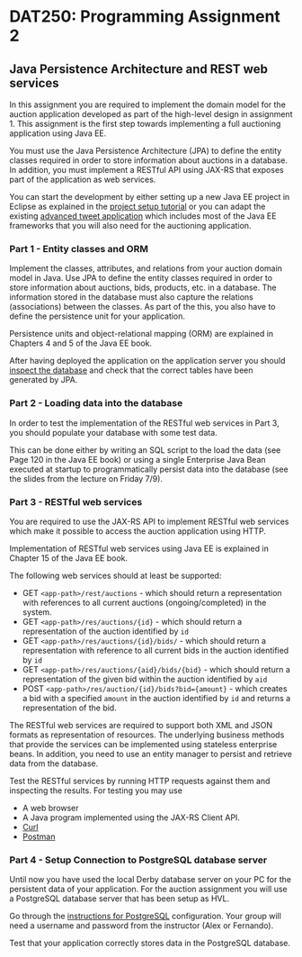 # DAT250: Programming Assignment 2

## Java Persistence Architecture and REST web services

In this assignment you are required to implement the domain model for the auction application developed as part of the high-level design in assignment 1. This assignment is the first step towards implementing a full auctioning application using Java EE.

You must use the Java Persistence Architecture (JPA) to define the entity classes required in order to store information about auctions in a database. In addition, you must implement a RESTful API using JAX-RS that exposes part of the application as web services.

You can start the development by either setting up a new Java EE project in Eclipse as explained in the [project setup tutorial](https://github.com/selabhvl/dat250public/wiki/Creating-a-new-Java-EE-application-project) or you can adapt the existing [advanced tweet application](https://github.com/selabhvl/dat250public/wiki/Running-an-advanced-Java-EE-application) which includes most of the Java EE frameworks that you will also need for the auctioning application.

### Part 1 - Entity classes and ORM

Implement the classes, attributes, and relations from your auction domain model in Java. Use JPA to define the entity classes required in order to store information about auctions, bids, products, etc. in a database. The information stored in the database must also capture the relations (associations) between the classes. As part of the this, you also have to define the persistence unit for your application.

Persistence units and object-relational mapping (ORM) are explained in Chapters 4 and 5 of the Java EE book.

After having deployed the application on the application server you should [inspect the database](https://github.com/selabhvl/dat250public/wiki/Debug-and-Database-inspection-in-Eclipse) and check that the correct tables have been generated by JPA.

### Part 2 - Loading data into the database

In order to test the implementation of the RESTful web services in Part 3, you should populate your database with some test data.

This can be done either by writing an SQL script to the load the data (see Page 120 in the Java EE book) or using a single Enterprise Java Bean executed at startup to programmatically persist data into the database (see the slides from the lecture on Friday 7/9).

### Part 3 - RESTful web services

You are required to use the JAX-RS API to implement RESTful web services which make it possible to access the auction application using HTTP.

Implementation of RESTful web services using Java EE is explained in Chapter 15 of the Java EE book.

The following web services should at least be supported:

- GET `<app-path>/rest/auctions` - which should return a representation with references to all current auctions (ongoing/completed) in the system.
- GET `<app-path>/res/auctions/{id}` - which should return a representation of the auction identified by `id`
- GET `<app-path>/res/auctions/{id}/bids/` - which should return a representation with reference to all current bids in the auction identified by `id`
- GET `<app-path>/res/auctions/{aid}/bids/{bid}` - which should return a representation of the given bid within the auction identified by `aid`
- POST `<app-path>/res/auction/{id}/bids?bid={amount}` - which creates a bid with a specified `amount` in the auction identified by `id` and returns a representation of the bid.

The RESTful web services are required to support both XML and JSON formats as representation of resources. The underlying business methods that provide the services can be implemented using stateless enterprise beans. In addition, you need to use an entity manager to persist and retrieve data from the database.

Test the RESTful services by running HTTP requests against them and inspecting the results. For testing you may use

- A web browser
- A Java program implemented using the JAX-RS Client API.
- [Curl](https://curl.haxx.se)
- [Postman](https://learning.getpostman.com/?_ga=2.261200462.231504413.1536569579-264554042.1522913654)


### Part 4 - Setup Connection to PostgreSQL database server

Until now you have used the local Derby database server on your PC for the persistent data of your application. For the auction assignment you will use a PostgreSQL database server that has been setup as HVL.

Go through the [instructions for PostgreSQL](https://github.com/selabhvl/dat250public/wiki/PostgreSQL-database-server-configuration) configuration. Your group will need a username and password from the instructor (Alex or Fernando).

Test that your application correctly stores data in the PostgreSQL database.

